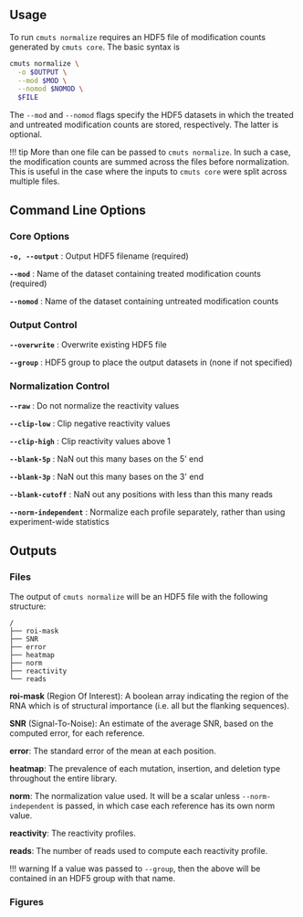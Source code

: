 
## Usage

To run `cmuts normalize` requires an HDF5 file of modification counts generated by `cmuts core`. The basic syntax is
```bash
cmuts normalize \
  -o $OUTPUT \
  --mod $MOD \
  --nomod $NOMOD \
  $FILE
```
The `--mod` and `--nomod` flags specify the HDF5 datasets in which the treated and untreated modification counts are stored, respectively. The latter is optional.

!!! tip
    More than one file can be passed to `cmuts normalize`. In such a case, the modification counts are summed across the files before normalization. This is useful in the case where the inputs to `cmuts core` were split across multiple files.

## Command Line Options

### Core Options

**`-o, --output`** : Output HDF5 filename (required)

**`--mod`** : Name of the dataset containing treated modification counts (required)

**`--nomod`** : Name of the dataset containing untreated modification counts


### Output Control

**`--overwrite`** : Overwrite existing HDF5 file

**`--group`** : HDF5 group to place the output datasets in (none if not specified)


### Normalization Control

**`--raw`** : Do not normalize the reactivity values

**`--clip-low`** : Clip negative reactivity values

**`--clip-high`** : Clip reactivity values above 1

**`--blank-5p`** : NaN out this many bases on the 5\' end

**`--blank-3p`** : NaN out this many bases on the 3\' end

**`--blank-cutoff`** : NaN out any positions with less than this many reads

**`--norm-independent`** : Normalize each profile separately, rather than using experiment-wide statistics 


## Outputs

### Files

The output of `cmuts normalize` will be an HDF5 file with the following structure:

```
/
├── roi-mask
├── SNR
├── error
├── heatmap
├── norm
├── reactivity
└── reads
```

**roi-mask** (Region Of Interest): A boolean array indicating the region of the RNA which is of structural importance (i.e. all but the flanking sequences).

**SNR** (Signal-To-Noise): An estimate of the average SNR, based on the computed error, for each reference.

**error**: The standard error of the mean at each position.

**heatmap**: The prevalence of each mutation, insertion, and deletion type throughout the entire library.

**norm**: The normalization value used. It will be a scalar unless `--norm-independent` is passed, in which case each reference has its own norm value.

**reactivity**: The reactivity profiles.

**reads**: The number of reads used to compute each reactivity profile.

!!! warning
    If a value was passed to `--group`, then the above will be contained in an HDF5 group with that name.

### Figures
